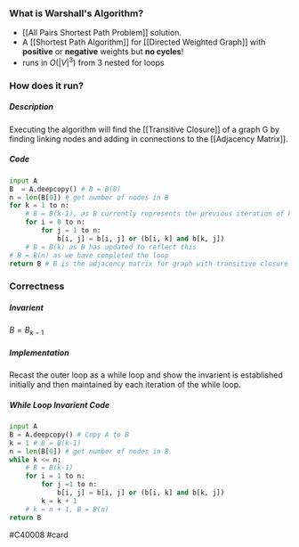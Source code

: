 ### What is Warshall's Algorithm?
- [[All Pairs Shortest Path Problem]] solution.
- A [[Shortest Path Algorithm]] for [[Directed Weighted Graph]] with **positive** or **negative** weights but **no cycles**!
- runs in $O(\left|V\right|^3)$ from 3 nested for loops

### How does it run?
##### Description
Executing the algorithm will find the [[Transitive Closure]] of a graph G by finding linking nodes and adding in connections to the [[Adjacency Matrix]].

##### Code
```python
input A
B  = A.deepcopy() # B = B(0)
n = len(B[0]) # get number of nodes in B
for k = 1 to n:
	# B = B(k-1), as B currently represents the previous iteration of k
	for i = 0 to n:
		for j = 1 to n:
			b[i, j] = b[i, j] or (b[i, k] and b[k, j])
	# B = B(k) as B has updated to reflect this 
# B = B(n) as we have completed the loop
return B # B is the adjacency matrix for graph with transitive closure
```

### Correctness
##### Invarient
$B = B_{k-1}$ 
##### Implementation
Recast the outer loop as a while loop and show the invarient is established initially and then maintained by each iteration of the while loop.
##### While Loop Invarient Code
```python
input A
B = A.deepcopy() # Copy A to B
k = 1 # B = B(k-1)
n = len(B[0]) # get number of nodes in B
while k <= n:
	# B = B(k-1)
	for i = 1 to n:
		for j =1 to n:
			b[i, j] = b[i, j] or (b[i, k] and b[k, j])
		k = k + 1
	# k = n + 1, B = B(n)
return B
```

#C40008 #card  